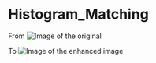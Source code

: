 # Histogram_Matching

From
![Image of the original](https://github.com/mofanelam/University_Projects/blob/master/Digital%20Image%20Processing/Histogram_Matching/color_cast.png)

To
![Image of the enhanced image](https://github.com/mofanelam/University_Projects/blob/master/Digital%20Image%20Processing/Circular_Match/Enhanced_image.png)
